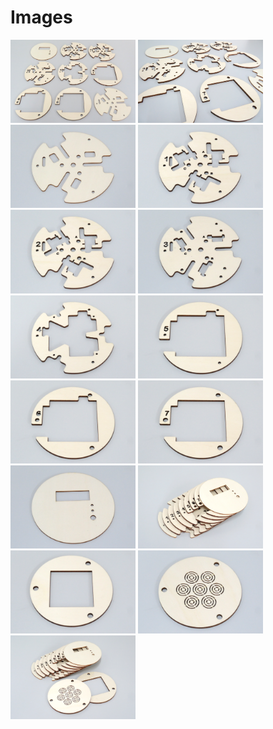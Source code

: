 # Images

[<img src="https://github.com/deltarobotone/image_database/blob/master/layers_wood/layers_wood%20(1).PNG" width="200">](https://github.com/deltarobotone/image_database/blob/master/layers_wood/layers_wood%20(1).PNG)
[<img src="https://github.com/deltarobotone/image_database/blob/master/layers_wood/layers_wood%20(2).PNG" width="200">](https://github.com/deltarobotone/image_database/blob/master/layers_wood/layers_wood%20(2).PNG)
[<img src="https://github.com/deltarobotone/image_database/blob/master/layers_wood/layers_wood%20(3).PNG" width="200">](https://github.com/deltarobotone/image_database/blob/master/layers_wood/layers_wood%20(3).PNG)
[<img src="https://github.com/deltarobotone/image_database/blob/master/layers_wood/layers_wood%20(4).PNG" width="200">](https://github.com/deltarobotone/image_database/blob/master/layers_wood/layers_wood%20(4).PNG)
[<img src="https://github.com/deltarobotone/image_database/blob/master/layers_wood/layers_wood%20(5).PNG" width="200">](https://github.com/deltarobotone/image_database/blob/master/layers_wood/layers_wood%20(5).PNG)
[<img src="https://github.com/deltarobotone/image_database/blob/master/layers_wood/layers_wood%20(6).PNG" width="200">](https://github.com/deltarobotone/image_database/blob/master/layers_wood/layers_wood%20(6).PNG)
[<img src="https://github.com/deltarobotone/image_database/blob/master/layers_wood/layers_wood%20(7).PNG" width="200">](https://github.com/deltarobotone/image_database/blob/master/layers_wood/layers_wood%20(7).PNG)
[<img src="https://github.com/deltarobotone/image_database/blob/master/layers_wood/layers_wood%20(8).PNG" width="200">](https://github.com/deltarobotone/image_database/blob/master/layers_wood/layers_wood%20(8).PNG)
[<img src="https://github.com/deltarobotone/image_database/blob/master/layers_wood/layers_wood%20(9).PNG" width="200">](https://github.com/deltarobotone/image_database/blob/master/layers_wood/layers_wood%20(9).PNG)
[<img src="https://github.com/deltarobotone/image_database/blob/master/layers_wood/layers_wood%20(10).PNG" width="200">](https://github.com/deltarobotone/image_database/blob/master/layers_wood/layers_wood%20(10).PNG)
[<img src="https://github.com/deltarobotone/image_database/blob/master/layers_wood/layers_wood%20(11).PNG" width="200">](https://github.com/deltarobotone/image_database/blob/master/layers_wood/layers_wood%20(11).PNG)
[<img src="https://github.com/deltarobotone/image_database/blob/master/layers_wood/layers_wood%20(12).PNG" width="200">](https://github.com/deltarobotone/image_database/blob/master/layers_wood/layers_wood%20(12).PNG)
[<img src="https://github.com/deltarobotone/image_database/blob/master/layers_wood/layers_wood%20(13).PNG" width="200">](https://github.com/deltarobotone/image_database/blob/master/layers_wood/layers_wood%20(13).PNG)
[<img src="https://github.com/deltarobotone/image_database/blob/master/layers_wood/layers_wood%20(14).PNG" width="200">](https://github.com/deltarobotone/image_database/blob/master/layers_wood/layers_wood%20(14).PNG)
[<img src="https://github.com/deltarobotone/image_database/blob/master/layers_wood/layers_wood%20(15).PNG" width="200">](https://github.com/deltarobotone/image_database/blob/master/layers_wood/layers_wood%20(15).PNG)
